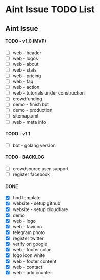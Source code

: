 # Aint Issue TODO List

## Aint Issue

#### TODO - v1.0 (MVP)

- [ ] web - header
- [ ] web - logos
- [ ] web - about
- [ ] web - stats
- [ ] web - pricing
- [ ] web - faq
- [ ] web - action
- [ ] web - tutorials under construction
- [ ] crowdfunding
- [ ] demo - finish bot
- [ ] demo - production
- [ ] sitemap.xml
- [ ] web - meta info

#### TODO - v1.1

- [ ] bot - golang version

#### TODO - BACKLOG

- [ ] crowdsource user support
- [ ] register facebook

#### DONE

- [x] find template
- [x] website - setup github
- [x] website - setup cloudflare
- [x] demo
- [x] web - logo
- [x] web - favicon
- [x] telegram photo
- [x] register twitter
- [x] verify on google
- [x] web - footer color
- [x] logo icon white
- [x] web - footer content
- [x] web - contact
- [x] web - add counter
